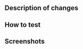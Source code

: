 <!--
## Before creating a Pull Request, please ensure that you've:
- 👀 Reviewed your code
- 🧪 Added or updated necessary tests
- 🔍 Included observability elements for known edge case risks
- 📊 Applied correct metrics tracking for new features

## Nature of changes
Our PRs require a title that begins with a prefix based on [conventional commits](https://www.conventionalcommits.org/en/v1.0.0/#examples). Please choose one that most accurately reflects the changes.
-->

## Description of changes

<!-- Provide a brief summary of the changes made in this PR. -->

## How to test

<!-- Outline any specific areas for the reviewer to focus on. Include steps for testing the changes. -->

## Screenshots

<!-- If applicable, add screenshots to illustrate the changes

Example comparison table:
| Before | After |
| ------ | ----- |
| -      | -     |
 -->

